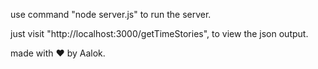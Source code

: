 use command "node server.js" to run the server. 

just visit "http://localhost:3000/getTimeStories", to view the json output.

made with ❤️ by Aalok.
